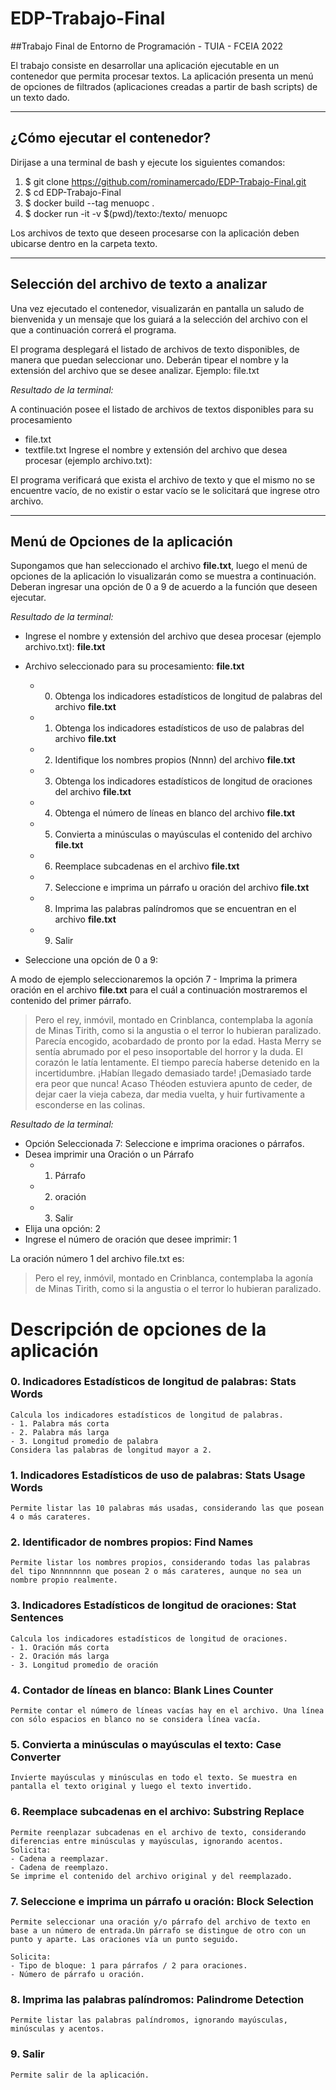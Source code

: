 # EDP-Trabajo-Final
##Trabajo Final de Entorno de Programación - TUIA - FCEIA 2022

El trabajo consiste en desarrollar una aplicación ejecutable en un contenedor que permita procesar textos.
La aplicación presenta un menú de opciones de filtrados (aplicaciones creadas a partir de bash scripts) de un texto dado.

-------------------------------------------------------------------------------------------------------------------
## ¿Cómo ejecutar el contenedor?

Dirijase a una terminal de bash y ejecute los siguientes comandos:

1. $ git clone https://github.com/rominamercado/EDP-Trabajo-Final.git
2. $ cd EDP-Trabajo-Final
3. $ docker build --tag menuopc .
4. $ docker run -it -v $(pwd)/texto:/texto/ menuopc

Los archivos de texto que deseen procesarse con la aplicación deben ubicarse dentro en la carpeta texto.

-------------------------------------------------------------------------------------------------------------------
## Selección del archivo de texto a analizar

Una vez ejecutado el contenedor, visualizarán en pantalla un saludo de bienvenida y un mensaje que los guiará a la selección del archivo con el que a continuación correrá el programa.

El programa desplegará el listado de archivos de texto disponibles, de manera que puedan seleccionar uno. Deberán tipear el nombre y la extensión del archivo que se desee analizar. Ejemplo: file.txt

*Resultado de la terminal:*

A continuación posee el listado de archivos de textos disponibles para su procesamiento 
-  file.txt
-  textfile.txt
Ingrese el nombre y extensión del archivo que desea procesar (ejemplo archivo.txt):

El programa verificará que exista el archivo de texto y que el mismo no se encuentre vacío, de no existir o estar vacío se le solicitará que ingrese otro archivo.

-----------------------------------------------------------------------------------------------------------------
## Menú de Opciones de la aplicación

Supongamos que han seleccionado el archivo **file.txt**, luego el menú de opciones de la aplicación lo visualizarán como se muestra a continuación. Deberan ingresar una opción de 0 a 9 de acuerdo a la función que deseen ejecutar.

*Resultado de la terminal:*

- Ingrese el nombre y extensión del archivo que desea procesar (ejemplo archivo.txt): **file.txt**

- Archivo seleccionado para su procesamiento: **file.txt** 
 
  - 0. Obtenga los indicadores estadísticos de longitud de palabras del archivo **file.txt**
  - 1. Obtenga los indicadores estadísticos de uso de palabras del archivo **file.txt**
  - 2. Identifique los nombres propios (Nnnn) del archivo **file.txt**
  - 3. Obtenga los indicadores estadísticos de longitud de oraciones del archivo **file.txt**
  - 4. Obtenga el número de líneas en blanco del archivo **file.txt**
  - 5. Convierta a minúsculas o mayúsculas el contenido del archivo **file.txt**
  - 6. Reemplace subcadenas en el archivo **file.txt**
  - 7. Seleccione e imprima un párrafo u oración del archivo **file.txt**
  - 8. Imprima las palabras palíndromos que se encuentran en el archivo **file.txt**
  - 9. Salir 

- Seleccione una opción de 0 a 9:

A modo de ejemplo seleccionaremos la opción 7 - Imprima la primera oración en el archivo **file.txt** para el cuál a continuación mostraremos el contenido del primer párrafo.

> Pero el rey, inmóvil, montado en Crinblanca, contemplaba la agonía de Minas Tirith, como si la angustia o el terror lo hubieran paralizado. Parecía encogido, acobardado de pronto por la edad. Hasta Merry se sentía abrumado por el peso insoportable del horror y la duda. El corazón le latía lentamente. El tiempo parecía haberse detenido en la incertidumbre. ¡Habían llegado demasiado tarde! ¡Demasiado tarde era peor que nunca! Acaso Théoden estuviera apunto de ceder, de dejar caer la vieja cabeza, dar media vuelta, y huir furtivamente a esconderse en las colinas.

*Resultado de la terminal:*
 - Opción Seleccionada 7: Seleccione e imprima oraciones o párrafos.
 - Desea imprimir una Oración o un Párrafo
   - 1. Párrafo
   - 2. oración
   - 3. Salir
 - Elija una opción: 2
 - Ingrese el número de oración que desee imprimir: 1

La oración número 1 del archivo file.txt es:
> Pero el rey, inmóvil, montado en Crinblanca, contemplaba la agonía de Minas Tirith, como si la angustia o el terror lo hubieran paralizado.


# Descripción de opciones de la aplicación

### 0. Indicadores Estadísticos de longitud de palabras: Stats Words
```
Calcula los indicadores estadísticos de longitud de palabras. 
- 1. Palabra más corta
- 2. Palabra más larga 
- 3. Longitud promedio de palabra
Considera las palabras de longitud mayor a 2.
```
### 1. Indicadores Estadísticos de uso de palabras: Stats Usage Words
```
Permite listar las 10 palabras más usadas, considerando las que posean 4 o más carateres.
```
### 2. Identificador de nombres propios: Find Names
```
Permite listar los nombres propios, considerando todas las palabras del tipo Nnnnnnnnn que posean 2 o más carateres, aunque no sea un nombre propio realmente.

```
### 3. Indicadores Estadísticos de longitud de oraciones: Stat Sentences
```
Calcula los indicadores estadísticos de longitud de oraciones.
- 1. Oración más corta
- 2. Oración más larga
- 3. Longitud promedio de oración
```
### 4. Contador de líneas en blanco: Blank Lines Counter
```
Permite contar el número de líneas vacías hay en el archivo. Una línea con sólo espacios en blanco no se considera línea vacía.
```
### 5. Convierta a minúsculas o mayúsculas el texto: Case Converter
```
Invierte mayúsculas y minúsculas en todo el texto. Se muestra en pantalla el texto original y luego el texto invertido.

```
### 6. Reemplace subcadenas en el archivo: Substring Replace
```
Permite reenplazar subcadenas en el archivo de texto, considerando diferencias entre minúsculas y mayúsculas, ignorando acentos. 
Solicita:
- Cadena a reemplazar.
- Cadena de reemplazo.
Se imprime el contenido del archivo original y del reemplazado.
```
### 7. Seleccione e imprima un párrafo u oración: Block Selection
```
Permite seleccionar una oración y/o párrafo del archivo de texto en base a un número de entrada.Un párrafo se distingue de otro con un punto y aparte. Las oraciones vía un punto seguido.

Solicita:
- Tipo de bloque: 1 para párrafos / 2 para oraciones.
- Número de párrafo u oración.
```
### 8. Imprima las palabras palíndromos: Palindrome Detection
```
Permite listar las palabras palíndromos, ignorando mayúsculas, minúsculas y acentos.
```
### 9. Salir
```
Permite salir de la aplicación.
```


